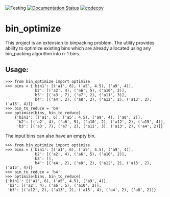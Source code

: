 ![Testing](https://github.com/saripirala/bin-optimize/workflows/Testing/badge.svg?branch=review)
[![Documentation Status](https://readthedocs.org/projects/bin-optimize/badge/?version=latest)](https://bin-optimize.readthedocs.io/en/latest/?badge=latest)
[![codecov](https://codecov.io/gh/saripirala/bin_optimize/branch/review/graph/badge.svg)](https://codecov.io/gh/saripirala/bin_optimize)

# bin_optimize

This project is an extension to binpacking problem. The utility provides ability to optimize existing bins which are already allocated using any bin_packing algorithm into n-1 bins.

## Usage:
    
    >>> from bin_optimize import optimize
    >>> bins = {'bin1': [('a1', 6), ('a5', 4.5), ('a9', 4)],
                'b2': [('a2', 4), ('a6', 5), ('a10', 2)],
                'b3': [('a3', 7), ('a7', 2), ('a11', 3)],
                'b4': [('a4', 2), ('a8', 2), ('a12', 2), ('a13', 2), ('a15', 4)]}
    >>> bin_to_reduce = 'b4'
    >>> optimize(bins, bin_to_reduce)
        {'bin1': [('a1', 6), ('a5', 4.5), ('a9', 4), ('a8', 2)],
         'b2': [('a2', 4), ('a6', 5), ('a10', 2), ('a12', 2), ('a15', 4)],
         'b3': [('a3', 7), ('a7', 2), ('a11', 3), ('a13', 2), ('a4', 2)]}

The input bins can also have an empty bin.

    >>> from bin_optimize import optimize
    >>> bins = {'bin1': [('a1', 6), ('a5', 4.5), ('a9', 4)],
                'b2': [('a2', 4), ('a6', 5), ('a10', 2)],
                'b3': [],
                'b4': [('a4', 2), ('a8', 2), ('a12', 2), ('a13', 2), ('a15', 4)]}
    >>> bin_to_reduce = 'b4'
    >>> optimize(bins, bin_to_reduce)
    {'bin1': [('a1', 6), ('a5', 4.5), ('a9', 4)],
     'b2': [('a2', 4), ('a6', 5), ('a10', 2)],
     'b3': [('a12', 2), ('a13', 2), ('a15', 4), ('a4', 2), ('a8', 2)]}
     
